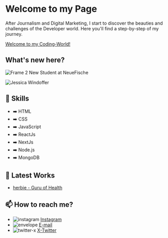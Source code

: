 # Welcome to my Page

After Journalism and Digital Marketing, I start to discover the beauties and challenges of the Developer world. Here you'll find a step-by-step of my journey.

[Welcome to my Coding-World! ](https://giphy.com/embed/SeLWE27I5LERuUkokJ)

## What's new here?

![Frame 2](https://github.com/Larissartoricader/Larissartoricader/assets/152177654/4a1c4dbb-c903-41cc-8b9c-fe16e12bbedf) 
New Student at NeueFische

![Jessica Windoffer](https://github-readme-stats.vercel.app/api?username=Larissartoricader&hide=contribs,prs)


## 🧠 Skills
- ➡️ HTML
- ➡️ CSS
- ➡️ JavaScript
- ➡️ ReactJs
- ➡️ NextJs
- ➡️ Node.js
- ➡️ MongoDB

## 📕 Latest Works
- [herbie - Guru of Health](https://github.com/Larissartoricader/Capstone)

## 📫 How to reach me?

- ![instagram](https://github.com/Larissartoricader/Larissartoricader/assets/152177654/546ff9e3-ee6d-4152-a95b-82c23ebb860f) [Instagram](https://www.instagram.com/)
- ![envelope](https://github.com/Larissartoricader/Larissartoricader/assets/152177654/cf4283f1-b8de-4f8d-90d3-786b910ec633) [E-mail](mailto:sartorilarissa.br@gmail.com)
- ![twitter-x](https://github.com/Larissartoricader/Larissartoricader/assets/152177654/2ef6cdf0-688e-49f2-93cf-5a50912ec5ef) [X-Twitter](https://twitter.com/home)

